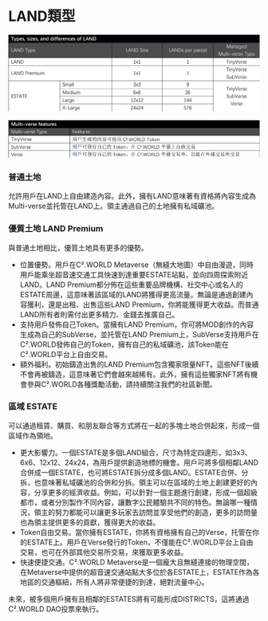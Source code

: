 # LAND類型

![LAND](<../../.gitbook/assets/image (7) (2).png>)

![Multi-verse](<../../.gitbook/assets/image (12).png>)

### 普通土地

允許用戶在LAND上自由建造內容。此外，擁有LAND意味著有資格將內容生成為Multi-verse並托管在LAND上。領主通過自己的土地擁有私域礦池。

### 優質土地 LAND Premium

與普通土地相比，優質土地具有更多的優勢。

* 位置優勢。用戶在C².WORLD Metaverse（無縫大地圖）中自由漫遊，同時用戶能乘坐超音速交通工具快速到達重要ESTATE站點，並向四周探索附近LAND。LAND Premium都分佈在這些重要品牌機構、社交中心或名人的ESTATE周邊，這意味著該區域的LAND將獲得更高流量。無論是通過創建內容獲利，還是出租、出售這些LAND Premium，你將能獲得更大收益。而普通LAND所有者則需付出更多精力、金錢去推廣自己。
* 支持用戶發佈自己Token。當擁有LAND Premium，你可將MOD創作的內容生成為自己的SubVerse，並托管在LAND Premium上，SubVerse支持用戶在C².WORLD發佈自己的Token，擁有自己的私域礦池，該Token能在C².WORLD平台上自由交易。
* 額外福利。初始鑄造出售的LAND Premium包含獨家限量NFT。這些NFT後續不會再被鑄造，這意味著它們會越來越稀有。此外，擁有這些獨家NFT將有機會參與C².WORLD各種獎勵活動，請持續關注我們的社區新聞。

### 區域 ESTATE

可以通過租賃、購買、和朋友聯合等方式將在一起的多塊土地合併起來，形成一個區域作為領地。

* 更大影響力。一個ESTATE是多個LAND組合，尺寸為特定四邊形，如3x3、6x6、12x12、24x24，為用戶提供創造地標的機會。用戶可將多個相鄰LAND合併成一個ESTATE，也可將ESTATE拆分成多個LAND。ESTATE合併、分拆，也意味著私域礦池的合併和分拆。領主可以在區域的土地上創建更好的內容，分享更多的經濟收益。例如，可以針對一個主題進行創建，形成一個超級都市，或者分別製作不同內容，讓數字公民體驗共不同的特色。無論哪一種情況，領主的努力都能可以讓更多玩家去訪問並享受他們的創造，更多的訪問量也為領主提供更多的貢獻，獲得更大的收益。
* Token自由交易。當你擁有ESTATE，你將有資格擁有自己的Verse，托管在你的ESTATE上。用戶在Verse發行的Token，不僅能在C².WORLD平台上自由交易，也可在外部其他交易所交易，來獲取更多收益。
* 快速便捷交通。C².WORLD Metaverse是一個龐大且無縫連接的物理空間，在Metaverse中提供的超音速交通站點大多位於各ESTATE上，ESTATE作為各地區的交通樞紐，所有人將非常便捷的到達，絕對流量中心。

未來，被多個用戶擁有且相鄰的ESTATES將有可能形成DISTRICTS，這將通過C².WORLD DAO投票來執行。
